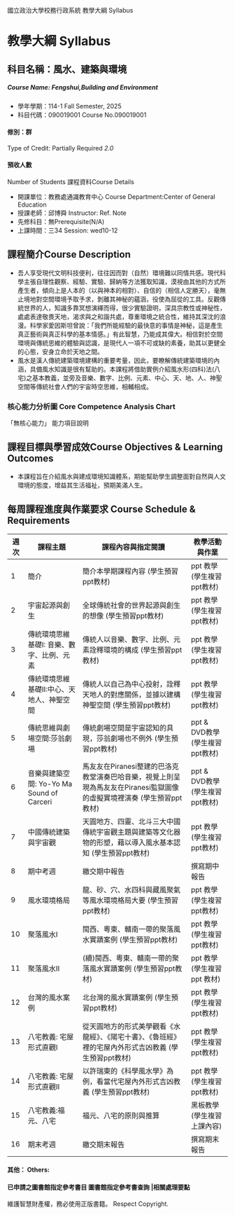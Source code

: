 國立政治大學校務行政系統 教學大綱 Syllabus
# 教學大綱 Syllabus
##  科目名稱：風水、建築與環境
#####  Course Name: Fengshui,Building and Environment
  * 學年學期：114-1 Fall Semester, 2025 
  * 科目代碼：090019001 Course No.090019001
#### 修別：群
Type of Credit: Partially Required 
_2.0_
#### 預收人數
Number of Students
課程資料Course Details
  * 開課單位：教務處通識教育中心 Course Department:Center of General Education 
  * 授課老師：邱博舜 Instructor: Ref. Note 
  * 先修科目：無Prerequisite(N/A)
  * 上課時間：三34 Session: wed10-12
##  課程簡介Course Description
  * 吾人享受現代文明科技便利，往往因而對（自然）環境難以同情共感。現代科學主張自理性觀察、經驗、實驗、歸納等方法獲取知識，漠視由其他的方式所產生者，傾向上是人本的（以與神本的相對）、自信的（相信人定勝天），毫無止境地對空間環境予取予求，剝離其神秘的蘊涵，役使為屈從的工具。反觀傳統世界的人，知識多靠冥想演繹而得，很少實驗證明，深具宗教性或神秘性，處處表達敬畏天地，渴求與之和諧共處，尊重環境之統合性，維持其深沈的浪漫。科學家愛因斯坦曾說：「我們所能經驗的最快意的事情是神秘，這是產生真正藝術與真正科學的基本情感。」有此智慧，乃能成其偉大。相信對於空間環境與傳統思維的體驗與認識，是現代人一項不可或缺的素養，助其以更健全的心態，安身立命於天地之間。
  * 風水是漢人傳統建築環境建構的重要考量，因此，要瞭解傳統建築環境的內涵，具備風水知識是很有幫助的。本課程將借助實例介紹風水形(四科)法(八宅)之基本教義，並旁及音樂、數字、比例、元素、中心、天、地、人、神聖空間等傳統社會人們的宇宙時空思維，相輔相成。
###  核心能力分析圖 Core Competence Analysis Chart
「無核心能力」 
能力項目說明
##  課程目標與學習成效Course Objectives & Learning Outcomes 
  * 本課程旨在介紹風水與建成環境知識體系，期能幫助學生調整面對自然與人文環境的態度，增益其生活福祉，預期美滿人生。
##  每周課程進度與作業要求 Course Schedule & Requirements
週次 |  課程主題 |  課程內容與指定閱讀 |  教學活動與作業  
---|---|---|---  
1 |  簡介 |  簡介本學期課程內容 (學生預習ppt教材) |  ppt 教學 (學生複習ppt教材)  
2 |  宇宙起源與創生 |  全球傳統社會的世界起源與創生的想像 (學生預習ppt教材) |  ppt 教學 (學生複習ppt教材)  
3 |  傳統環境思維基礎I: 音樂、數字、比例、元素 |  傳統人以音樂、數字、比例、元素詮釋環境的構成 (學生預習ppt教材) |  ppt 教學 (學生複習ppt教材)  
4 |  傳統環境思維基礎II:中心、天地人、神聖空間 |  傳統人以自己為中心投射，詮釋天地人的對應關係，並據以建構神聖空間 (學生預習ppt教材) |  ppt 教學 (學生複習ppt教材)  
5 |  傳統思維與劇場空間:莎翁劇場 |  傳統劇場空間是宇宙認知的具現，莎翁劇場也不例外 (學生預習ppt教材) |  ppt & DVD教學 (學生複習ppt教材)  
6 |  音樂與建築空間: Yo-Yo Ma Sound of Carceri |  馬友友在Piranesi整建的巴洛克教堂演奏巴哈音樂，視覺上則呈現為馬友友在Piranesi監獄圖像的虛擬實境裡演奏 (學生預習ppt教材) |  ppt & DVD教學 (學生複習ppt教材)  
7 |  中國傳統建築與宇宙觀 |  天圓地方、四靈、北斗三大中國傳統宇宙觀主題與建築等文化器物的形塑，藉以導入風水基本認知 (學生預習ppt教材) |  ppt 教學 (學生複習ppt教材)  
8 |  期中考週 |  繳交期中報告 |  撰寫期中報告  
9 |  風水環境格局 |  龍、砂、穴、水四科與藏風聚氣等風水環境格局大要 (學生預習ppt教材) |  ppt 教學 (學生複習ppt教材)  
10 |  聚落風水I |  閩西、粵東、贛南一帶的聚落風水實蹟案例 (學生預習ppt教材) |  ppt 教學 (學生複習ppt教材)  
11 |  聚落風水II |  (續)閩西、粵東、贛南一帶的聚落風水實蹟案例 (學生預習ppt教材) |  ppt 教學 (學生複習ppt 教材)  
12 |  台灣的風水案例 |  北台灣的風水實蹟案例 (學生預習ppt教材) |  ppt 教學 (學生複習ppt教材)  
13 |  八宅教義: 宅屋形式直觀I |  從天圓地方的形式美學觀看《水龍經》、《陽宅十書》、《魯班經》裡的宅屋內外形式吉凶教義 (學生預習ppt教材) |  ppt 教學 (學生複習ppt教材)  
14 |  八宅教義: 宅屋形式直觀II |  以許瑞東的《科學風水學》為例，看當代宅屋內外形式吉凶教義 (學生預習ppt教材) |  ppt 教學 (學生複習ppt教材)  
15 |  八宅教義:福元、八宅 |  福元、八宅的原則與推算 |  黑板教學 (學生複習上課內容)  
16 |  期末考週 |  繳交期末報告 |  撰寫期末報告  
####  其他： Others:
####  已申請之圖書館指定參考書目  圖書館指定參考書查詢 |相關處理要點
維護智慧財產權，務必使用正版書籍。 Respect Copyright.